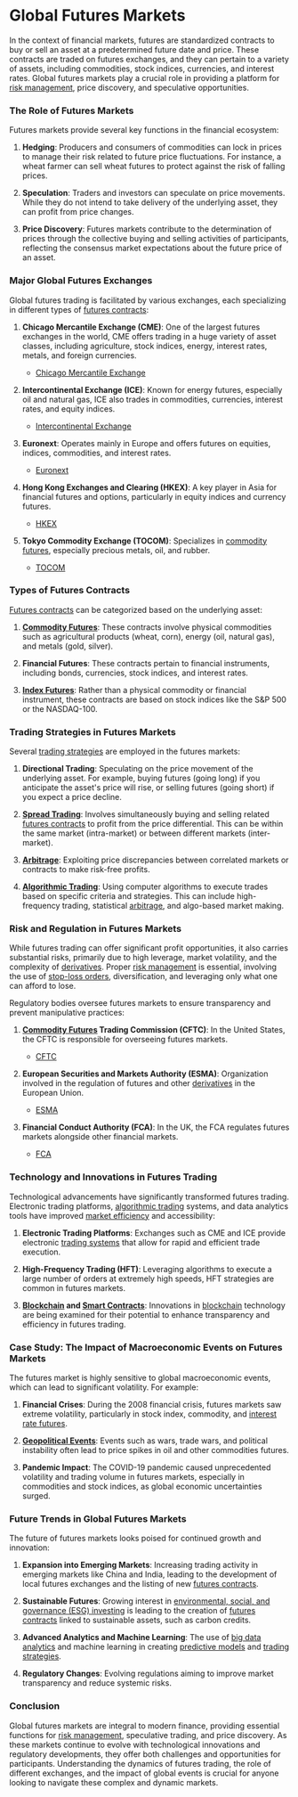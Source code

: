 # Global Futures Markets

In the context of financial markets, futures are standardized contracts to buy or sell an asset at a predetermined future date and price. These contracts are traded on futures exchanges, and they can pertain to a variety of assets, including commodities, stock indices, currencies, and interest rates. Global futures markets play a crucial role in providing a platform for [risk management](../r/risk_management.md), price discovery, and speculative opportunities.

### The Role of Futures Markets

Futures markets provide several key functions in the financial ecosystem:

1. **Hedging**: Producers and consumers of commodities can lock in prices to manage their risk related to future price fluctuations. For instance, a wheat farmer can sell wheat futures to protect against the risk of falling prices.
   
2. **Speculation**: Traders and investors can speculate on price movements. While they do not intend to take delivery of the underlying asset, they can profit from price changes.
   
3. **Price Discovery**: Futures markets contribute to the determination of prices through the collective buying and selling activities of participants, reflecting the consensus market expectations about the future price of an asset.

### Major Global Futures Exchanges

Global futures trading is facilitated by various exchanges, each specializing in different types of [futures contracts](../f/futures_contracts.md):

1. **Chicago Mercantile Exchange (CME)**: One of the largest futures exchanges in the world, CME offers trading in a huge variety of asset classes, including agriculture, stock indices, energy, interest rates, metals, and foreign currencies.
   - [Chicago Mercantile Exchange](https://www.cmegroup.com/)

2. **Intercontinental Exchange (ICE)**: Known for energy futures, especially oil and natural gas, ICE also trades in commodities, currencies, interest rates, and equity indices.
   - [Intercontinental Exchange](https://www.theice.com/)

3. **Euronext**: Operates mainly in Europe and offers futures on equities, indices, commodities, and interest rates.
   - [Euronext](https://www.euronext.com/)

4. **Hong Kong Exchanges and Clearing (HKEX)**: A key player in Asia for financial futures and options, particularly in equity indices and currency futures.
   - [HKEX](https://www.hkex.com.hk/)

5. **Tokyo Commodity Exchange (TOCOM)**: Specializes in [commodity futures](../c/commodity_futures.md), especially precious metals, oil, and rubber.
   - [TOCOM](https://www.jpx.co.jp/english/)

### Types of Futures Contracts

[Futures contracts](../f/futures_contracts.md) can be categorized based on the underlying asset:

1. **[Commodity Futures](../c/commodity_futures.md)**: These contracts involve physical commodities such as agricultural products (wheat, corn), energy (oil, natural gas), and metals (gold, silver).

2. **Financial Futures**: These contracts pertain to financial instruments, including bonds, currencies, stock indices, and interest rates.

3. **[Index Futures](../i/index_futures.md)**: Rather than a physical commodity or financial instrument, these contracts are based on stock indices like the S&P 500 or the NASDAQ-100.

### Trading Strategies in Futures Markets

Several [trading strategies](../t/trading_strategies.md) are employed in the futures markets:

1. **Directional Trading**: Speculating on the price movement of the underlying asset. For example, buying futures (going long) if you anticipate the asset's price will rise, or selling futures (going short) if you expect a price decline.
   
2. **[Spread Trading](../s/spread_trading.md)**: Involves simultaneously buying and selling related [futures contracts](../f/futures_contracts.md) to profit from the price differential. This can be within the same market (intra-market) or between different markets (inter-market).
   
3. **[Arbitrage](../a/arbitrage.md)**: Exploiting price discrepancies between correlated markets or contracts to make risk-free profits.
   
4. **[Algorithmic Trading](../a/algorithmic_trading.md)**: Using computer algorithms to execute trades based on specific criteria and strategies. This can include high-frequency trading, statistical [arbitrage](../a/arbitrage.md), and algo-based market making.

### Risk and Regulation in Futures Markets

While futures trading can offer significant profit opportunities, it also carries substantial risks, primarily due to high leverage, market volatility, and the complexity of [derivatives](../d/derivatives.md). Proper [risk management](../r/risk_management.md) is essential, involving the use of [stop-loss orders](../s/stop-loss_orders.md), diversification, and leveraging only what one can afford to lose.

Regulatory bodies oversee futures markets to ensure transparency and prevent manipulative practices:

1. **[Commodity Futures](../c/commodity_futures.md) Trading Commission (CFTC)**: In the United States, the CFTC is responsible for overseeing futures markets.
   - [CFTC](https://www.cftc.gov/)

2. **European Securities and Markets Authority (ESMA)**: Organization involved in the regulation of futures and other [derivatives](../d/derivatives.md) in the European Union.
   - [ESMA](https://www.esma.europa.eu/)

3. **Financial Conduct Authority (FCA)**: In the UK, the FCA regulates futures markets alongside other financial markets.
   - [FCA](https://www.fca.org.uk/)

### Technology and Innovations in Futures Trading

Technological advancements have significantly transformed futures trading. Electronic trading platforms, [algorithmic trading](../a/algorithmic_trading.md) systems, and data analytics tools have improved [market efficiency](../m/market_efficiency.md) and accessibility:

1. **Electronic Trading Platforms**: Exchanges such as CME and ICE provide electronic [trading systems](../t/trading_systems.md) that allow for rapid and efficient trade execution.
   
2. **High-Frequency Trading (HFT)**: Leveraging algorithms to execute a large number of orders at extremely high speeds, HFT strategies are common in futures markets.
   
3. **[Blockchain](../b/blockchain_in_trading.md) and [Smart Contracts](../s/smart_contracts_in_trading.md)**: Innovations in [blockchain](../b/blockchain_in_trading.md) technology are being examined for their potential to enhance transparency and efficiency in futures trading.

### Case Study: The Impact of Macroeconomic Events on Futures Markets

The futures market is highly sensitive to global macroeconomic events, which can lead to significant volatility. For example:

1. **Financial Crises**: During the 2008 financial crisis, futures markets saw extreme volatility, particularly in stock index, commodity, and [interest rate futures](../i/interest_rate_futures.md).
   
2. **[Geopolitical Events](../g/geopolitical_events.md)**: Events such as wars, trade wars, and political instability often lead to price spikes in oil and other commodities futures.
   
3. **Pandemic Impact**: The COVID-19 pandemic caused unprecedented volatility and trading volume in futures markets, especially in commodities and stock indices, as global economic uncertainties surged.

### Future Trends in Global Futures Markets

The future of futures markets looks poised for continued growth and innovation:

1. **Expansion into Emerging Markets**: Increasing trading activity in emerging markets like China and India, leading to the development of local futures exchanges and the listing of new [futures contracts](../f/futures_contracts.md).
   
2. **Sustainable Futures**: Growing interest in [environmental, social, and governance (ESG) investing](../e/environmental,_social,_and_governance_(esg)_investing.md) is leading to the creation of [futures contracts](../f/futures_contracts.md) linked to sustainable assets, such as carbon credits.

3. **Advanced Analytics and Machine Learning**: The use of [big data analytics](../b/big_data_analytics_in_trading.md) and machine learning in creating [predictive models](../p/predictive_models_in_trading.md) and [trading strategies](../t/trading_strategies.md).

4. **Regulatory Changes**: Evolving regulations aiming to improve market transparency and reduce systemic risks.

### Conclusion

Global futures markets are integral to modern finance, providing essential functions for [risk management](../r/risk_management.md), speculative trading, and price discovery. As these markets continue to evolve with technological innovations and regulatory developments, they offer both challenges and opportunities for participants. Understanding the dynamics of futures trading, the role of different exchanges, and the impact of global events is crucial for anyone looking to navigate these complex and dynamic markets.
